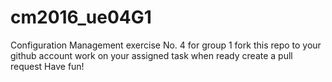 # cm2016_ue04G1
Configuration Management exercise No. 4 for group 1  fork this repo to your github account work on your assigned task when ready create a pull request Have fun!
